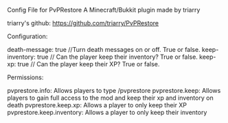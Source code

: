 Config File for PvPRestore
A Minecraft/Bukkit plugin made by triarry

triarry's github: https://github.com/triarry/PvPRestore

Configuration:

death-message: true //Turn death messages on or off. True or false.
keep-inventory: true // Can the player keep their inventory? True or false.
keep-xp: true // Can the player keep their XP? True or false.

Permissions:

pvprestore.info: Allows players to type /pvprestore
pvprestore.keep: Allows players to gain full access to the mod and keep their xp and inventory on death
pvprestore.keep.xp: Allows a player to only keep their XP
pvprestore.keep.inventory: Allows a player to only keep their inventory
